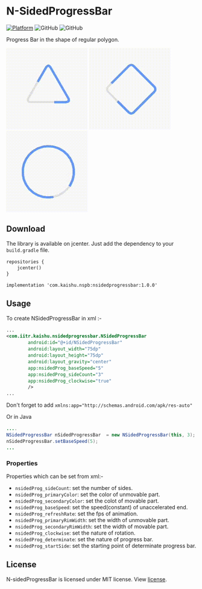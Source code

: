# N-SidedProgressBar 

[![Platform](https://img.shields.io/badge/platform-Android-yellow.svg)](https://www.android.com)
![GitHub](https://img.shields.io/github/license/mashape/apistatus.svg)
![GitHub](https://img.shields.io/badge/status-Under%20development-yellow.svg)



Progress Bar in the shape of regular polygon.

![1](/gifs/1.gif)
![3](/gifs/3.gif)
![2](/gifs/2.gif)

## Download
The library is available on jcenter. Just add the dependency to your ```build.gradle``` file.
```
repositories {
    jcenter()
}
```
```
implementation 'com.kaishu.nspb:nsidedprogressbar:1.0.0'
```
## Usage
To create NSidedProgressBar in xml :- 
```xml
...
<com.iitr.kaishu.nsidedprogressbar.NSidedProgressBar
        android:id="@+id/NSidedProgressBar"
        android:layout_width="75dp"
        android:layout_height="75dp"
        android:layout_gravity="center"
        app:nsidedProg_baseSpeed="5"
        app:nsidedProg_sideCount="3"
        app:nsidedProg_clockwise="true"
        />
...
```
Don't forget to add ```xmlns:app="http://schemas.android.com/apk/res-auto"```

Or in Java
```java
....
NSidedProgressBar nSidedProgressBar  = new NSidedProgressBar(this, 3);
nSidedProgressBar.setBaseSpeed(5);
...
```
### Properties
Properties which can be set from xml:-
* ```nsidedProg_sideCount```: set the number of sides.
* ```nsidedProg_primaryColor```: set the color of unmovable part.
* ```nsidedProg_secondaryColor```: set the colot of movable part.
* ```nsidedProg_baseSpeed```: set the speed(constant) of unaccelerated end. 
* ```nsidedProg_refreshRate```: set the fps of animation.
* ```nsidedProg_primaryRimWidth```: set the width of unmovable part.
* ```nsidedProg_secondaryRimWidth```: set the width of movable part.
* ```nsidedProg_clockwise```: set the nature of rotation.
* ```nsidedProg_determinate```: set the nature of progress bar.
* ```nsidedProg_startSide```: set the starting point of determinate progress bar.

## License
N-sidedProgressBar is licensed under MIT license. View [license](LICENSE).
